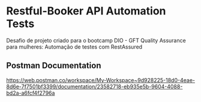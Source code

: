 # Restful-Booker API Automation Tests
Desafio de projeto criado para o bootcamp DIO - GFT Quality Assurance para mulheres:
Automação de testes com RestAssured

## Postman Documentation

https://web.postman.co/workspace/My-Workspace~9d928225-18d0-4eae-8d6e-7f7501bf3399/documentation/23582718-eb935e5b-9604-4088-bd2a-a6fcf4f2796a
